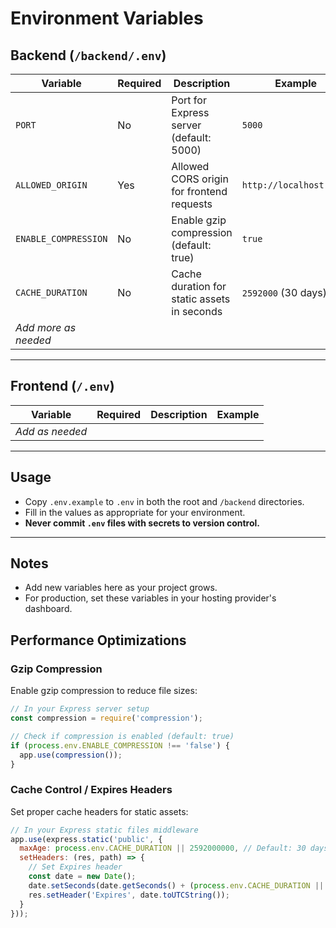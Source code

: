 # Environment Variables

## Backend (`/backend/.env`)

| Variable         | Required | Description                                      | Example                      |
|------------------|----------|--------------------------------------------------|------------------------------|
| `PORT`           | No       | Port for Express server (default: 5000)          | `5000`                       |
| `ALLOWED_ORIGIN` | Yes      | Allowed CORS origin for frontend requests        | `http://localhost:5173`      |
| `ENABLE_COMPRESSION` | No   | Enable gzip compression (default: true)          | `true`                       |
| `CACHE_DURATION` | No       | Cache duration for static assets in seconds      | `2592000` (30 days)          |
| _Add more as needed_ |      |                                                  |                              |

---

## Frontend (`/.env`)

| Variable         | Required | Description                                      | Example                      |
|------------------|----------|--------------------------------------------------|------------------------------|
| _Add as needed_  |          |                                                  |                              |

---

## Usage

- Copy `.env.example` to `.env` in both the root and `/backend` directories.
- Fill in the values as appropriate for your environment.
- **Never commit `.env` files with secrets to version control.**

---

## Notes

- Add new variables here as your project grows.
- For production, set these variables in your hosting provider's dashboard.

## Performance Optimizations

### Gzip Compression
Enable gzip compression to reduce file sizes:

```javascript
// In your Express server setup
const compression = require('compression');

// Check if compression is enabled (default: true)
if (process.env.ENABLE_COMPRESSION !== 'false') {
  app.use(compression());
}
```

### Cache Control / Expires Headers
Set proper cache headers for static assets:

```javascript
// In your Express static files middleware
app.use(express.static('public', {
  maxAge: process.env.CACHE_DURATION || 2592000000, // Default: 30 days in milliseconds
  setHeaders: (res, path) => {
    // Set Expires header
    const date = new Date();
    date.setSeconds(date.getSeconds() + (process.env.CACHE_DURATION || 2592000));
    res.setHeader('Expires', date.toUTCString());
  }
}));
```